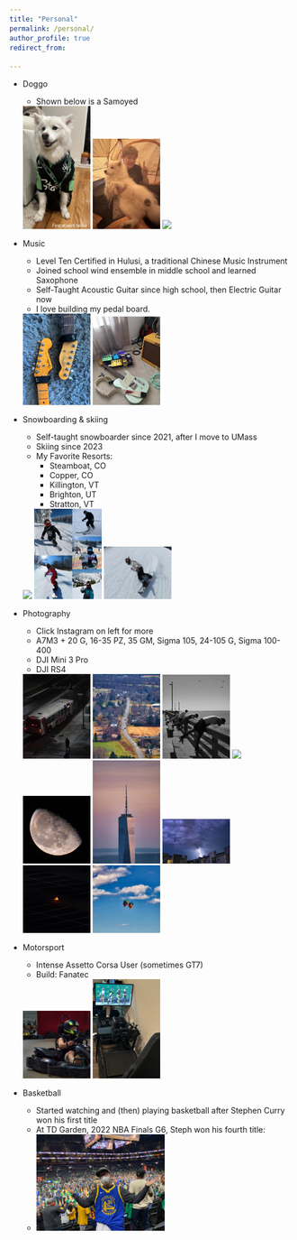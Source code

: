 ```yaml
---
title: "Personal"
permalink: /personal/
author_profile: true
redirect_from:

---
```


* Doggo
  - Shown below is a Samoyed

  <img src='/images/d2.jpg' style="max-width: 25%;">
  <img src='/images/d3.jpg' style="max-width: 25%;">
  <img src='/images/d1.png' style="max-width: 25%;">

* Music

  - Level Ten Certified in Hulusi, a traditional Chinese Music Instrument
  - Joined school wind ensemble in middle school and learned Saxophone
  - Self-Taught Acoustic Guitar since high school, then Electric Guitar now
  - I love building my pedal board. 

  <img src='/images/g1.png' style="max-width: 25%;">
  <img src='/images/g2.png' style="max-width: 25%;">

* Snowboarding & skiing
  - Self-taught snowboarder since 2021, after I move to UMass
  - Skiing since 2023
  - My Favorite Resorts: 
    - Steamboat, CO
    - Copper, CO
    - Killington, VT
    - Brighton, UT
    - Stratton, VT

  <img src='/images/s2.jpeg' style="max-width: 25%;">
  <img src='/images/s1.png' style="max-width: 25%;">
  <img src='/images/s3.jpg' style="max-width: 25%;">

* Photography
  - Click Instagram on left for more
  - A7M3 + 20 G, 16-35 PZ, 35 GM, Sigma 105, 24-105 G, Sigma 100-400
  - DJI Mini 3 Pro
  - DJI RS4

  <img src='/images/p1.jpg' style="max-width: 25%;">
  <img src='/images/p2.jpg' style="max-width: 25%;">
  <img src='/images/p3.jpg' style="max-width: 25%;">

  <img src='/images/p4.jpg' style="max-width: 25%;">
  <img src='/images/p5.jpg' style="max-width: 25%;">
  <img src='/images/p6.jpg' style="max-width: 25%;">
  
  <img src='/images/p7.jpg' style="max-width: 25%;">
  <img src='/images/p8.jpg' style="max-width: 25%;">
  <img src='/images/p9.jpg' style="max-width: 25%;">

* Motorsport
  - Intense Assetto Corsa User (sometimes GT7)
  - Build: Fanatec

  <img src='/images/m2.jpg' style="max-width: 25%;">
  <img src='/images/m3.jpg' style="max-width: 25%;">

* Basketball
  - Started watching and (then) playing basketball after Stephen Curry won his first title
  - At TD Garden, 2022 NBA Finals G6, Steph won his fourth title: 
  - <img src='/images/b1.png' style="max-width: 50%;">


